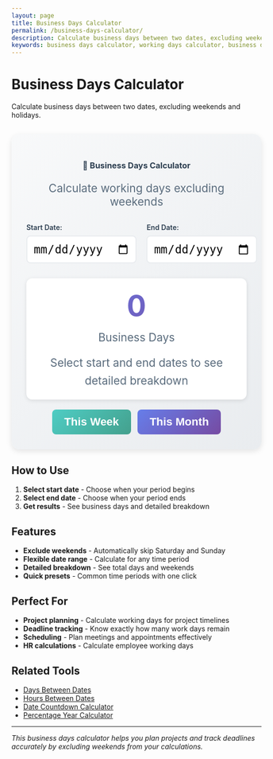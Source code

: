 ```yaml
---
layout: page
title: Business Days Calculator
permalink: /business-days-calculator/
description: Calculate business days between two dates, excluding weekends and holidays. Perfect for project planning and deadline calculations.
keywords: business days calculator, working days calculator, business days between dates, work days, project planning, deadline calculator
---
```


<script type="application/ld+json">
{
  "@context": "https://schema.org",
  "@type": "WebApplication",
  "name": "Business Days Calculator",
  "description": "Calculate business days between two dates, excluding weekends and holidays",
  "url": "https://goalgetter.app/tools/business-days-calculator/",
  "applicationCategory": "UtilityApplication",
  "operatingSystem": "Web Browser",
  "offers": {
    "@type": "Offer",
    "price": "0",
    "priceCurrency": "USD"
  },
  "creator": {
    "@type": "Organization",
    "name": "Goal Getter"
  }
}
</script>

# Business Days Calculator

Calculate business days between two dates, excluding weekends and holidays.

<div class="calculator-container" style="background: linear-gradient(135deg, #f8f9fa 0%, #e9ecef 100%); padding: 30px; border-radius: 16px; margin: 30px 0; box-shadow: 0 4px 12px rgba(0,0,0,0.1);">
  <div class="calculator-header" style="text-align: center; margin-bottom: 30px;">
    <h3 style="color: #2c3e50; margin-bottom: 10px;">📅 Business Days Calculator</h3>
    <p style="color: #5a6c7d; font-size: 1.4rem;">Calculate working days excluding weekends</p>
  </div>
  
  <div class="calculator-inputs" style="display: grid; grid-template-columns: 1fr 1fr; gap: 20px; margin-bottom: 30px;">
    <div class="input-group">
      <label for="startDate" style="display: block; margin-bottom: 8px; font-weight: 600; color: #2c3e50;">Start Date:</label>
      <input type="date" id="startDate" style="width: 100%; padding: 12px; border: 2px solid #e9ecef; border-radius: 8px; font-size: 1.4rem;" onchange="calculateBusinessDays()">
    </div>
    <div class="input-group">
      <label for="endDate" style="display: block; margin-bottom: 8px; font-weight: 600; color: #2c3e50;">End Date:</label>
      <input type="date" id="endDate" style="width: 100%; padding: 12px; border: 2px solid #e9ecef; border-radius: 8px; font-size: 1.4rem;" onchange="calculateBusinessDays()">
    </div>
  </div>
  
  <div class="calculator-results" style="text-align: center; padding: 20px; background: white; border-radius: 12px; box-shadow: 0 2px 8px rgba(0,0,0,0.1);">
    <div id="businessDaysResult" style="font-size: 3.6rem; font-weight: 700; background: linear-gradient(135deg, #667eea 0%, #764ba2 100%); -webkit-background-clip: text; -webkit-text-fill-color: transparent; background-clip: text; margin-bottom: 15px;">
      0
    </div>
    <div id="businessDaysLabel" style="color: #5a6c7d; font-size: 1.4rem; margin-bottom: 20px;">
      Business Days
    </div>
    <div id="detailedBreakdown" style="color: #5a6c7d; font-size: 1.4rem; line-height: 1.6;">
      Select start and end dates to see detailed breakdown
    </div>
  </div>
  
  <div class="calculator-actions" style="text-align: center; margin-top: 20px;">
    <button onclick="setToThisWeek()" style="background: linear-gradient(135deg, #4ecdc4 0%, #44a08d 100%); color: white; border: none; padding: 12px 24px; border-radius: 8px; font-size: 1.4rem; font-weight: 600; cursor: pointer; margin-right: 10px;">
      This Week
    </button>
    <button onclick="setToThisMonth()" style="background: linear-gradient(135deg, #667eea 0%, #764ba2 100%); color: white; border: none; padding: 12px 24px; border-radius: 8px; font-size: 1.4rem; font-weight: 600; cursor: pointer;">
      This Month
    </button>
  </div>
</div>

## How to Use

1. **Select start date** - Choose when your period begins
2. **Select end date** - Choose when your period ends
3. **Get results** - See business days and detailed breakdown

## Features

- **Exclude weekends** - Automatically skip Saturday and Sunday
- **Flexible date range** - Calculate for any time period
- **Detailed breakdown** - See total days and weekends
- **Quick presets** - Common time periods with one click

## Perfect For

- **Project planning** - Calculate working days for project timelines
- **Deadline tracking** - Know exactly how many work days remain
- **Scheduling** - Plan meetings and appointments effectively
- **HR calculations** - Calculate employee working days

## Related Tools

- [Days Between Dates](/tools/days-between-dates/)
- [Hours Between Dates](/tools/hours-between-dates/)
- [Date Countdown Calculator](/tools/date-countdown-calculator/)
- [Percentage Year Calculator](/tools/percentage-year-calculator/)

<script>
function calculateBusinessDays() {
  const startDate = document.getElementById('startDate').value;
  const endDate = document.getElementById('endDate').value;
  
  if (!startDate || !endDate) {
    document.getElementById('businessDaysResult').textContent = '0';
    document.getElementById('businessDaysLabel').textContent = 'Business Days';
    document.getElementById('detailedBreakdown').textContent = 'Select start and end dates to see detailed breakdown';
    return;
  }
  
  const start = new Date(startDate);
  const end = new Date(endDate);
  
  if (start > end) {
    document.getElementById('businessDaysResult').textContent = '0';
    document.getElementById('businessDaysLabel').textContent = 'Business Days';
    document.getElementById('detailedBreakdown').textContent = 'Start date must be before end date';
    return;
  }
  
  let businessDays = 0;
  let totalDays = 0;
  let weekendDays = 0;
  
  const current = new Date(start);
  
  while (current <= end) {
    totalDays++;
    
    const isWeekend = current.getDay() === 0 || current.getDay() === 6;
    
    if (isWeekend) {
      weekendDays++;
    } else {
      businessDays++;
    }
    
    current.setDate(current.getDate() + 1);
  }
  
  // Update results
  document.getElementById('businessDaysResult').textContent = businessDays;
  document.getElementById('businessDaysLabel').textContent = 'Business Days (Excluding Weekends)';
  
  // Detailed breakdown
  const breakdown = `
    <div style="display: grid; grid-template-columns: repeat(auto-fit, minmax(150px, 1fr)); gap: 15px; margin-top: 15px;">
      <div style="background: #f8f9fa; padding: 15px; border-radius: 8px;">
        <div style="font-weight: 600; color: #2c3e50;">Total Days</div>
        <div style="font-size: 2rem; font-weight: 700; color: #667eea;">${totalDays}</div>
      </div>
      <div style="background: #f8f9fa; padding: 15px; border-radius: 8px;">
        <div style="font-weight: 600; color: #2c3e50;">Weekend Days</div>
        <div style="font-size: 2rem; font-weight: 700; color: #4ecdc4;">${weekendDays}</div>
      </div>
    </div>
  `;
  
  document.getElementById('detailedBreakdown').innerHTML = breakdown;
}

function setToThisWeek() {
  const today = new Date();
  const monday = new Date(today);
  monday.setDate(today.getDate() - today.getDay() + 1);
  const friday = new Date(monday);
  friday.setDate(monday.getDate() + 4);
  
  document.getElementById('startDate').value = monday.toISOString().split('T')[0];
  document.getElementById('endDate').value = friday.toISOString().split('T')[0];
  calculateBusinessDays();
}

function setToThisMonth() {
  const today = new Date();
  const firstDay = new Date(today.getFullYear(), today.getMonth(), 1);
  const lastDay = new Date(today.getFullYear(), today.getMonth() + 1, 0);
  
  document.getElementById('startDate').value = firstDay.toISOString().split('T')[0];
  document.getElementById('endDate').value = lastDay.toISOString().split('T')[0];
  calculateBusinessDays();
}

// Initialize with this week
window.onload = function() {
  setToThisWeek();
};
</script>

---

*This business days calculator helps you plan projects and track deadlines accurately by excluding weekends from your calculations.*